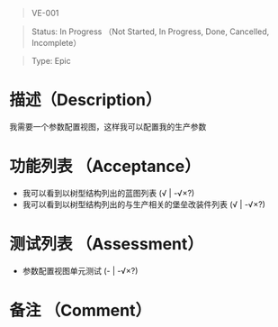 > VE-001

> Status: In Progress （Not Started, In Progress, Done, Cancelled, Incomplete）

> Type: Epic

# 描述（Description）
我需要一个参数配置视图，这样我可以配置我的生产参数

# 功能列表 （Acceptance）
* 我可以看到以树型结构列出的蓝图列表 (√ | -√×?)
* 我可以看到以树型结构列出的与生产相关的堡垒改装件列表 (√ | -√×?)

# 测试列表 （Assessment）
* 参数配置视图单元测试 (- | -√×?)

# 备注 （Comment）

